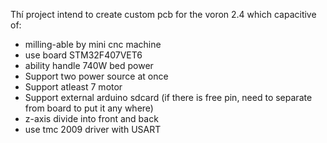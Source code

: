 Thí project intend to create custom pcb for the voron 2.4 which capacitive of:
- milling-able by mini cnc machine
- use board STM32F407VET6
- ability handle 740W bed power
- Support two power source at once
- Support atleast 7 motor
- Support external arduino sdcard (if there is free pin, need to separate from board to put it any where)
- z-axis divide into front and back
- use tmc 2009 driver with USART